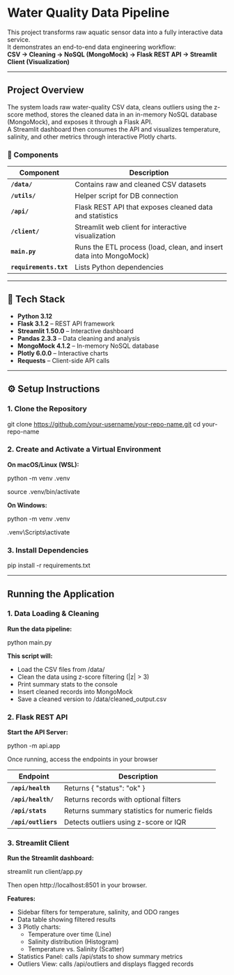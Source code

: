 # Water Quality Data Pipeline

This project transforms raw aquatic sensor data into a fully interactive data service.  
It demonstrates an end-to-end data engineering workflow:  
**CSV → Cleaning → NoSQL (MongoMock) → Flask REST API → Streamlit Client (Visualization)**

---

## Project Overview

The system loads raw water-quality CSV data, cleans outliers using the z-score method, stores the cleaned data in an in-memory NoSQL database (MongoMock), and exposes it through a Flask API.  
A Streamlit dashboard then consumes the API and visualizes temperature, salinity, and other metrics through interactive Plotly charts.

### 🔧 Components

| Component | Description |
|------------|-------------|
| **`/data/`** | Contains raw and cleaned CSV datasets |
| **`/utils/`** | Helper script for DB connection |
| **`/api/`** | Flask REST API that exposes cleaned data and statistics |
| **`/client/`** | Streamlit web client for interactive visualization |
| **`main.py`** | Runs the ETL process (load, clean, and insert data into MongoMock) |
| **`requirements.txt`** | Lists Python dependencies |

---

## 🧩 Tech Stack

- **Python 3.12**
- **Flask 3.1.2** – REST API framework  
- **Streamlit 1.50.0** – Interactive dashboard  
- **Pandas 2.3.3** – Data cleaning and analysis  
- **MongoMock 4.1.2** – In-memory NoSQL database  
- **Plotly 6.0.0** – Interactive charts  
- **Requests** – Client-side API calls  

---

## ⚙️ Setup Instructions

### 1. Clone the Repository
git clone https://github.com/your-username/your-repo-name.git
cd your-repo-name

### 2. Create and Activate a Virtual Environment
**On macOS/Linux (WSL):**

python -m venv .venv

source .venv/bin/activate

**On Windows:**

python -m venv .venv

.venv\Scripts\activate

### 3. Install Dependencies 
pip install -r requirements.txt

---

## Running the Application

### 1. Data Loading & Cleaning
**Run the data pipeline:**

python main.py

**This script will:**
- Load the CSV files from /data/
- Clean the data using z-score filtering (|z| > 3)
- Print summary stats to the console
- Insert cleaned records into MongoMock
- Save a cleaned version to /data/cleaned_output.csv

### 2. Flask REST API
**Start the API Server:**

python -m api.app

Once running, access the endpoints in your browser

| Endpoint | Description |
|------------|-------------|
| **`/api/health`** | Returns { "status": "ok" } |
| **`/api/health/`** | Returns records with optional filters |
| **`/api/stats`** | Returns summary statistics for numeric fields |
| **`/api/outliers`** | Detects outliers using z-score or IQR |

### 3. Streamlit Client
**Run the Streamlit dashboard:**

streamlit run client/app.py

Then open http://localhost:8501 in your browser.

**Features:**
- Sidebar filters for temperature, salinity, and ODO ranges
- Data table showing filtered results
- 3 Plotly charts:
   - Temperature over time (Line)
   - Salinity distribution (Histogram)
   - Temperature vs. Salinity (Scatter)
- Statistics Panel: calls /api/stats to show summary metrics
- Outliers View: calls /api/outliers and displays flagged records
